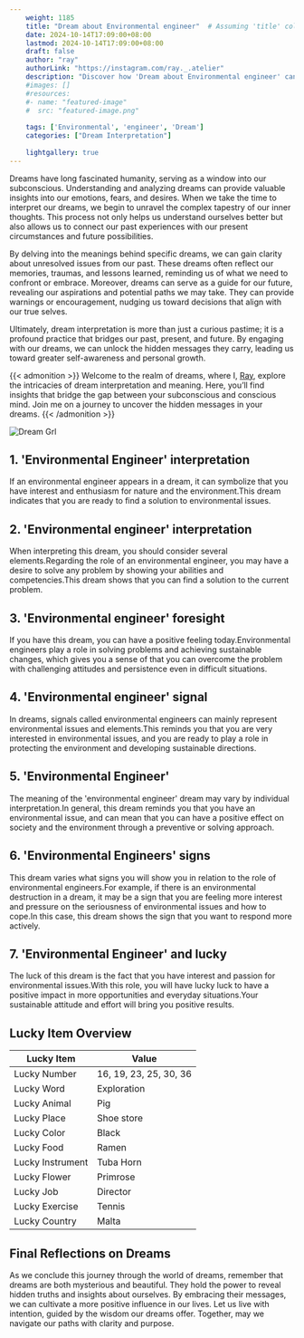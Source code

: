 ```yaml
---
    weight: 1185
    title: "Dream about Environmental engineer"  # Assuming 'title' column exists
    date: 2024-10-14T17:09:00+08:00
    lastmod: 2024-10-14T17:09:00+08:00
    draft: false
    author: "ray"
    authorLink: "https://instagram.com/ray._.atelier"
    description: "Discover how 'Dream about Environmental engineer' can interpret your future and uncover its significant meanings in your life."
    #images: []
    #resources:
    #- name: "featured-image"
    #  src: "featured-image.png"
    
    tags: ['Environmental', 'engineer', 'Dream']
    categories: ["Dream Interpretation"]
    
    lightgallery: true
---
```

    
Dreams have long fascinated humanity, serving as a window into our subconscious. Understanding and analyzing dreams can provide valuable insights into our emotions, fears, and desires. When we take the time to interpret our dreams, we begin to unravel the complex tapestry of our inner thoughts. This process not only helps us understand ourselves better but also allows us to connect our past experiences with our present circumstances and future possibilities.

By delving into the meanings behind specific dreams, we can gain clarity about unresolved issues from our past. These dreams often reflect our memories, traumas, and lessons learned, reminding us of what we need to confront or embrace. Moreover, dreams can serve as a guide for our future, revealing our aspirations and potential paths we may take. They can provide warnings or encouragement, nudging us toward decisions that align with our true selves.

Ultimately, dream interpretation is more than just a curious pastime; it is a profound practice that bridges our past, present, and future. By engaging with our dreams, we can unlock the hidden messages they carry, leading us toward greater self-awareness and personal growth.

{{< admonition >}}
Welcome to the realm of dreams, where I, [Ray](https://instagram.com/ray._.atelier), explore the intricacies of dream interpretation and meaning. Here, you’ll find insights that bridge the gap between your subconscious and conscious mind. Join me on a journey to uncover the hidden messages in your dreams.
{{< /admonition >}}

![Dream Grl](https://cdn.pixabay.com/photo/2017/11/02/03/35/gothic-2910057_1280.jpg "Dream Grl")

## 1. 'Environmental Engineer' interpretation
If an environmental engineer appears in a dream, it can symbolize that you have interest and enthusiasm for nature and the environment.This dream indicates that you are ready to find a solution to environmental issues.

## 2. 'Environmental engineer' interpretation
When interpreting this dream, you should consider several elements.Regarding the role of an environmental engineer, you may have a desire to solve any problem by showing your abilities and competencies.This dream shows that you can find a solution to the current problem.

## 3. 'Environmental engineer' foresight
If you have this dream, you can have a positive feeling today.Environmental engineers play a role in solving problems and achieving sustainable changes, which gives you a sense of that you can overcome the problem with challenging attitudes and persistence even in difficult situations.

## 4. 'Environmental engineer' signal
In dreams, signals called environmental engineers can mainly represent environmental issues and elements.This reminds you that you are very interested in environmental issues, and you are ready to play a role in protecting the environment and developing sustainable directions.

## 5. 'Environmental Engineer'
The meaning of the 'environmental engineer' dream may vary by individual interpretation.In general, this dream reminds you that you have an environmental issue, and can mean that you can have a positive effect on society and the environment through a preventive or solving approach.

## 6. 'Environmental Engineers' signs
This dream varies what signs you will show you in relation to the role of environmental engineers.For example, if there is an environmental destruction in a dream, it may be a sign that you are feeling more interest and pressure on the seriousness of environmental issues and how to cope.In this case, this dream shows the sign that you want to respond more actively.

## 7. 'Environmental Engineer' and lucky
The luck of this dream is the fact that you have interest and passion for environmental issues.With this role, you will have lucky luck to have a positive impact in more opportunities and everyday situations.Your sustainable attitude and effort will bring you positive results.

## Lucky Item Overview
| Lucky Item          | Value              |
|---------------|--------------------|
| Lucky Number        | 16, 19, 23, 25, 30, 36  |
| Lucky Word          | Exploration |
| Lucky Animal        | Pig |
| Lucky Place         | Shoe store     |
| Lucky Color         | Black     |
| Lucky Food          | Ramen      |
| Lucky Instrument    | Tuba Horn |
| Lucky Flower        | Primrose    |
| Lucky Job           | Director       |
| Lucky Exercise      | Tennis  |
| Lucky Country       | Malta    |


##  Final Reflections on Dreams

As we conclude this journey through the world of dreams, remember that dreams are both mysterious and beautiful. They hold the power to reveal hidden truths and insights about ourselves. By embracing their messages, we can cultivate a more positive influence in our lives. Let us live with intention, guided by the wisdom our dreams offer. Together, may we navigate our paths with clarity and purpose.
